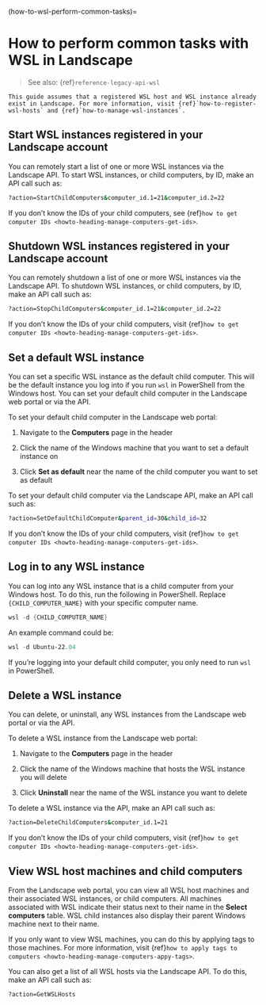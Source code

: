 (how-to-wsl-perform-common-tasks)=
# How to perform common tasks with WSL in Landscape

> See also: {ref}`reference-legacy-api-wsl`

```{note}
This guide assumes that a registered WSL host and WSL instance already exist in Landscape. For more information, visit {ref}`how-to-register-wsl-hosts` and {ref}`how-to-manage-wsl-instances`.
```


## Start WSL instances registered in your Landscape account

You can remotely start a list of one or more WSL instances via the Landscape API. To start WSL instances, or child computers, by ID, make an API call such as:

```bash
?action=StartChildComputers&computer_id.1=21&computer_id.2=22
```

If you don’t know the IDs of your child computers, see {ref}`how to get computer IDs <howto-heading-manage-computers-get-ids>`.

## Shutdown WSL instances registered in your Landscape account

You can remotely shutdown a list of one or more WSL instances via the Landscape API. To shutdown WSL instances, or child computers, by ID, make an API call such as:

```bash
?action=StopChildComputers&computer_id.1=21&computer_id.2=22
```

If you don’t know the IDs of your child computers, visit {ref}`how to get computer IDs <howto-heading-manage-computers-get-ids>`.

## Set a default WSL instance

You can set a specific WSL instance as the default child computer. This will be the default instance you log into if you run `wsl` in PowerShell from the Windows host. You can set your default child computer in the Landscape web portal or via the API.

To set your default child computer in the Landscape web portal:

1. Navigate to the **Computers** page in the header

2. Click the name of the Windows machine that you want to set a default instance on

3. Click **Set as default** near the name of the child computer you want to set as default

To set your default child computer via the Landscape API, make an API call such as:

```bash
?action=SetDefaultChildComputer&parent_id=30&child_id=32
```

If you don’t know the IDs of your child computers, visit {ref}`how to get computer IDs <howto-heading-manage-computers-get-ids>`.

## Log in to any WSL instance

You can log into any WSL instance that is a child computer from your Windows host. To do this, run the following in PowerShell. Replace `{CHILD_COMPUTER_NAME}` with your specific computer name.

```powershell
wsl -d {CHILD_COMPUTER_NAME}
```

An example command could be:

```powershell
wsl -d Ubuntu-22.04
```

If you’re logging into your default child computer, you only need to run `wsl` in PowerShell.

## Delete a WSL instance

You can delete, or uninstall, any WSL instances from the Landscape web portal or via the API.

To delete a WSL instance from the Landscape web portal:

1. Navigate to the **Computers** page in the header

2. Click the name of the Windows machine that hosts the WSL instance you will delete

3. Click **Uninstall** near the name of the WSL instance you want to delete

To delete a WSL instance via the API, make an API call such as:

```bash
?action=DeleteChildComputers&computer_id.1=21
```

If you don’t know the IDs of your child computers, visit {ref}`how to get computer IDs <howto-heading-manage-computers-get-ids>`.

## View WSL host machines and child computers

From the Landscape web portal, you can view all WSL host machines and their associated WSL instances, or child computers. All machines associated with WSL indicate their status next to their name in the **Select computers** table. WSL child instances also display their parent Windows machine next to their name.

If you only want to view WSL machines, you can do this by applying tags to those machines. For more information, visit {ref}`how to apply tags to computers <howto-heading-manage-computers-appy-tags>`.

You can also get a list of all WSL hosts via the Landscape API. To do this, make an API call such as:

```bash
?action=GetWSLHosts
```

